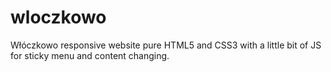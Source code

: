 # wloczkowo
Włóczkowo responsive website pure HTML5 and CSS3 with a little bit of JS for sticky menu and content changing.

